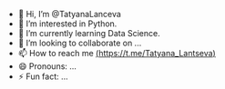 - 👋 Hi, I’m @TatyanaLanceva
- 👀 I’m interested in Python.
- 🌱 I’m currently learning Data Science.
- 💞️ I’m looking to collaborate on ...
- 📫 How to reach me [(https://t.me/Tatyana_Lantseva)](https://t.me/Tatyana_Lantseva)
- 😄 Pronouns: ...
- ⚡ Fun fact: ...

<!---
TatyanaLanceva/TatyanaLanceva is a ✨ special ✨ repository because its `README.md` (this file) appears on your GitHub profile.
You can click the Preview link to take a look at your changes.
--->
